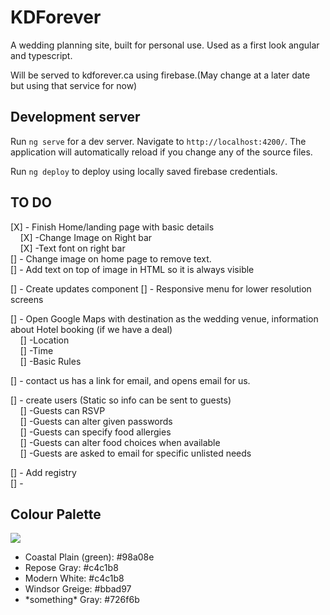 # KDForever
A wedding planning site, built for personal use. Used as a first look angular and typescript.

Will be served to kdforever.ca using firebase.(May change at a later date but using that service for now)

## Development server

Run `ng serve` for a dev server. Navigate to `http://localhost:4200/`. The application will automatically reload if you change any of the source files.

Run `ng deploy` to deploy using locally saved firebase credentials.

## TO DO
[X] - Finish Home/landing page with basic details<br>
&nbsp;&nbsp;&nbsp;&nbsp;[X] -Change Image on Right bar<br>
&nbsp;&nbsp;&nbsp;&nbsp;[X] -Text font on right bar<br>
[] - Change image on home page to remove text.<br>
  [] - Add text on top of image in HTML so it is always visible<br>

[] - Create updates component
[] - Responsive menu for lower resolution screens <br>

[] - Open Google Maps with destination as the wedding venue, information about Hotel booking (if we have a deal)<br>
&nbsp;&nbsp;&nbsp;&nbsp;[] -Location<br>
&nbsp;&nbsp;&nbsp;&nbsp;[] -Time<br>
&nbsp;&nbsp;&nbsp;&nbsp;[] -Basic Rules<br>

[] - contact us has a link for email, and opens email for us.<br>

[] - create users (Static so info can be sent to guests)<br>
&nbsp;&nbsp;&nbsp;&nbsp;[] -Guests can RSVP<br>
&nbsp;&nbsp;&nbsp;&nbsp;[] -Guests can alter given passwords<br>
&nbsp;&nbsp;&nbsp;&nbsp;[] -Guests can specify food allergies<br>
&nbsp;&nbsp;&nbsp;&nbsp;[] -Guests can alter food choices when available<br>
&nbsp;&nbsp;&nbsp;&nbsp;[] -Guests are asked to email for specific unlisted needs<br>

[] - Add registry<br>
[] - <br>


## Colour Palette
<img src='https://scontent.fybz1-1.fna.fbcdn.net/v/t1.15752-9/319714290_688962852826551_4310894208176450952_n.png?_nc_cat=102&ccb=1-7&_nc_sid=aee45a&_nc_ohc=WA-R5xUd9r0AX9PPFJV&_nc_ht=scontent.fybz1-1.fna&oh=03_AdTYIsyNbC5oGheFEH9kw92RCH0pvmfP_Rf26aXoQesg3Q&oe=63C827C2'>
<br>
<ul>
  <li>Coastal Plain (green): #98a08e</li>
  <li>Repose Gray: #c4c1b8</li>
  <li>Modern White: #c4c1b8</li>
  <li>Windsor Greige: #bbad97</li>
  <li>*something* Gray: #726f6b</li>
</ul>
